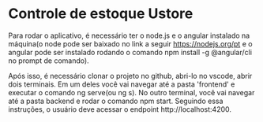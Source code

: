 # Controle de estoque Ustore

Para rodar o aplicativo, é necessário ter o node.js e o angular instalado na máquina(o node pode ser baixado no link a seguir https://nodejs.org/pt e o angular pode ser instalado rodando o comando npm install -g @angular/cli
 no prompt de comando).

 Após isso, é necessário clonar o projeto no github, abri-lo no vscode, abrir dois terminais. Em um deles você vai navegar até a pasta 'frontend' e executar o comando ng serve(ou ng s). No outro terminal, você vai navegar até a pasta backend e rodar o comando npm start. Seguindo essa instruções, o usuário deve acessar o endpoint http://localhost:4200.
